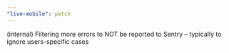 ```yaml
---
"live-mobile": patch
---
```


(internal) Filtering more errors to NOT be reported to Sentry – typically to ignore users-specific cases
